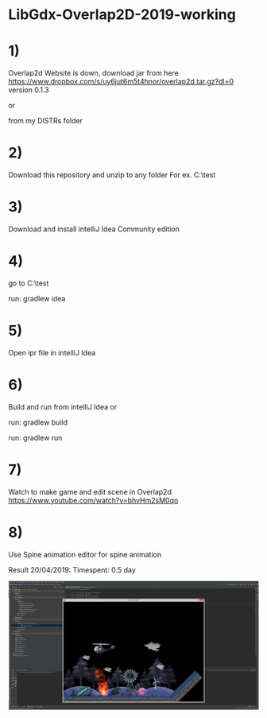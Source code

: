# LibGdx-Overlap2D-2019-working

# 1)
Overlap2d Website is down, download jar from here
https://www.dropbox.com/s/uy6jut6m5t4hnor/overlap2d.tar.gz?dl=0
version 0.1.3

or

from my DISTRs folder

# 2)
Download this repository and unzip to any folder
For ex. C:\test

# 3)
Download and install intelliJ Idea Community edition

# 4)
go to C:\test

run: gradlew idea

# 5)
Open ipr file in intelliJ Idea

# 6)
Build and run from intelliJ Idea 
or

run: gradlew build

run: gradlew run

# 7)
Watch to make game and edit scene in Overlap2d
https://www.youtube.com/watch?v=bhvHm2sM0qo

# 8)
Use Spine animation editor for spine animation


Result 20/04/2019:
Timespent: 0.5 day

![Alt text](sdbasdbad.jpg?raw=true "screen")
